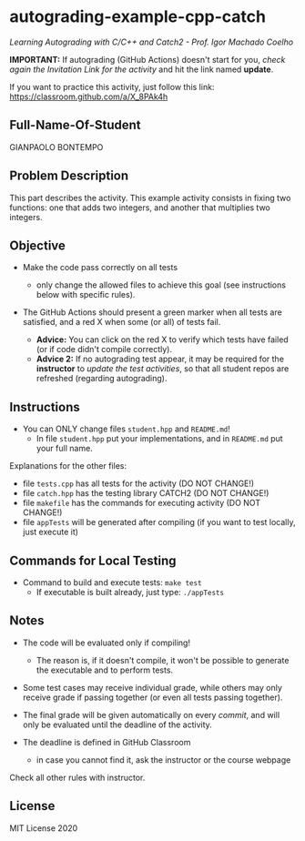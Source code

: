 # autograding-example-cpp-catch

*Learning Autograding with C/C++ and Catch2 - Prof. Igor Machado Coelho*

**IMPORTANT:** If autograding (GitHub Actions) doesn't start for you, *check again the Invitation Link for
the activity* and hit the link named **update**.

If you want to practice this activity, just follow this link: https://classroom.github.com/a/X_8PAk4h

## Full-Name-Of-Student

GIANPAOLO BONTEMPO

## Problem Description

This part describes the activity. This example activity consists in fixing two functions: one that adds two integers, and another that multiplies two integers.

## Objective

- Make the code pass correctly on all tests
   * only change the allowed files to achieve this goal (see instructions below with specific rules).

- The GitHub Actions should present a green marker when all tests are satisfied, and a red X when some (or all) of tests fail. 
    * **Advice:** You can click on the red X to verify which tests have failed (or if code didn't compile correctly).
    * **Advice 2:** If no autograding test appear, it may be required for the **instructor** to *update the test activities*, so that all student repos are refreshed (regarding autograding).

## Instructions

- You can ONLY change files `student.hpp` and `README.md`!
   * In file `student.hpp` put your implementations, and in `README.md` put your full name.

Explanations for the other files:

- file `tests.cpp` has all tests for the activity (DO NOT CHANGE!)
- file `catch.hpp` has the testing library  CATCH2 (DO NOT CHANGE!)
- file `makefile` has the commands for executing activity (DO NOT CHANGE!)
- file  `appTests` will be generated after compiling (if you want to test locally, just execute it)

## Commands for Local Testing

- Command to build and execute tests: `make test`
    * If executable is built already, just type: `./appTests`

## Notes

- The code will be evaluated only if compiling! 
   * The reason is, if it doesn't compile, it won't be possible to generate the executable and to perform tests.

- Some test cases may receive individual grade, while others may only receive grade if passing together (or even all tests passing together).

- The final grade will be given automatically on every *commit*, and will only be evaluated until the deadline of the activity.

- The deadline is defined in GitHub Classroom
   * in case you cannot find it, ask the instructor or the course webpage

Check all other rules with instructor.

## License

MIT License 2020

